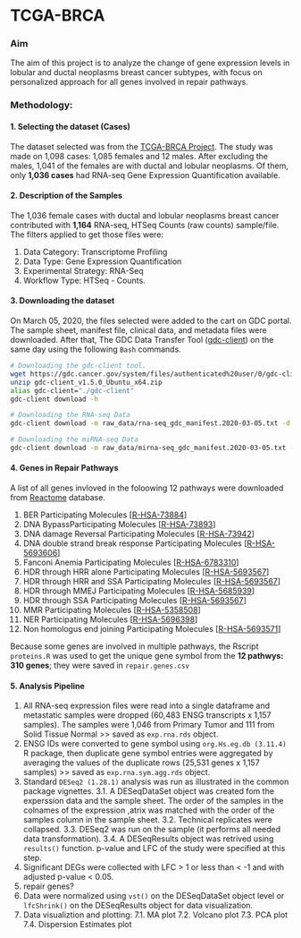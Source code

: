 # TCGA-BRCA

### Aim
The aim of this project is to analyze the change of gene expression levels in lobular and ductal neoplasms breast cancer subtypes, with focus on personalized approach for all genes involved in repair pathways. 

### Methodology:

#### 1. Selecting the dataset (Cases)
The dataset selected was from the [TCGA-BRCA Project](https://portal.gdc.cancer.gov/projects/TCGA-BRCA "TCGA-BRCA Project Page"). The study was made on 1,098 cases: 1,085 females and 12 males. After excluding the males, 1,041 of the females are with ductal and lobular neoplasms. Of them, only **1,036 cases** had RNA-seq Gene Expression Quantification available. 

#### 2. Description of the Samples
The 1,036 female cases with ductal and lobular neoplasms breast cancer contributed with **1,164** RNA-seq, HTSeq Counts (raw counts) sample/file. 
The filters applied to get those files were: 
1. Data Category: Transcriptome Profiling
2. Data Type: Gene Expression Quantification
3. Experimental Strategy: RNA-Seq
4. Workflow Type: HTSeq - Counts.

#### 3. Downloading the dataset
On March 05, 2020, the files selected were added to the cart on GDC portal. The sample sheet, manifest file, clinical data, and metadata files were downloaded. After that, The GDC Data Transfer Tool ([gdc-client](https://docs.gdc.cancer.gov/Data_Transfer_Tool/Users_Guide/Getting_Started/ "The GDC Data Transfer Tool")) on the same day using the following `Bash` commands.

```bash
# Downloading the gdc-client tool.
wget https://gdc.cancer.gov/system/files/authenticated%20user/0/gdc-client_v1.5.0_Ubuntu_x64.zip 
unzip gdc-client_v1.5.0_Ubuntu_x64.zip
alias gdc-client="./gdc-client"
gdc-client download -h

# Downloading the RNA-seq Data
gdc-client download -m raw_data/rna-seq_gdc_manifest.2020-03-05.txt -d raw_data/RNA-seq/

# Downloading the miRNA-seq Data
gdc-client download -m raw_data/mirna-seq_gdc_manifest.2020-03-05.txt -d raw_data/miRNA-seq/
```

#### 4. Genes in Repair Pathways
A list of all genes invloved in the foloowing 12 pathways were downloaded from [Reactome](https://reactome.org/ "Reactome database") database.
1. BER Participating Molecules [[R-HSA-73884](https://reactome.org/content/detail/R-HSA-73884)]
2. DNA BypassParticipating Molecules [[R-HSA-73893](https://reactome.org/content/detail/R-HSA-73893)]
3. DNA damage Reversal Participating Molecules [[R-HSA-73942](https://reactome.org/content/detail/R-HSA-73942)]
4. DNA double strand break response Participating Molecules [[R-HSA-5693606](https://reactome.org/content/detail/R-HSA-5693606)]
5. Fanconi Anemia Participating Molecules [[R-HSA-6783310](https://reactome.org/content/detail/R-HSA-6783310)]
6. HDR through HRR alone Participating Molecules [[R-HSA-5693567](https://reactome.org/content/detail/R-HSA-5693567)]
7. HDR through HRR and SSA Participating Molecules [[R-HSA-5693567](https://reactome.org/content/detail/R-HSA-5693567)]
8. HDR through MMEJ Participating Molecules [[R-HSA-5685939](https://reactome.org/content/detail/R-HSA-5685939)]
9. HDR through SSA Participating Molecules [[R-HSA-5693567](https://reactome.org/content/detail/R-HSA-5693567)]
10. MMR Participating Molecules [[R-HSA-5358508](https://reactome.org/content/detail/R-HSA-5358508)]
11. NER Participating Molecules [[R-HSA-5696398](https://reactome.org/content/detail/R-HSA-5696398)]
12. Non homologus end joining Participating Molecules [[R-HSA-5693571](https://reactome.org/content/detail/R-HSA-5693571)]

Because some genes are involved in multiple pathways, the Rscript `proteins.R` was used to get the unique gene symbol from the **12 pathwys: 310 genes**; they were saved in `repair.genes.csv`

#### 5. Analysis Pipeline
1. All RNA-seq expression files were read into a single dataframe and metastatic samples were dropped (60,483 ENSG transcripts x 1,157 samples). The samples were 1,046 from Primary Tumor and 111 from Solid Tissue Normal >> saved as `exp.rna.rds` object.
2. ENSG IDs were converted to gene symbol using `org.Hs.eg.db (3.11.4)` R package, then duplicate gene symbol entries were aggregated by averaging the values of the duplicate rows (25,531 genes x 1,157 samples) >> saved as `exp.rna.sym.agg.rds` object.
3. Standard `DESeq2 (1.28.1)` analysis was run as illustrated in the common package vignettes. 
	3.1. A DESeqDataSet object was created fom the experssion data and the sample sheet. The order of the samples in the colnames of the expression ,atrix was matched with the order of the samples column in the sample sheet.
	3.2. Technical replicates were collapsed.
	3.3. DESeq2 was run on the sample (it performs all needed data transformation).
	3.4. A DESeqResults object was retrived using `results()` function. p-value and LFC of the study were specified at this step.
4. Significant DEGs were collected with LFC > 1 or less than < -1 and with adjusted p-value < 0.05.
5. repair genes?
6. Data were normalized using `vst()` on the DESeqDataSet object level or `lfcShrink()` on the DESeqResults object for data visualization.
7. Data visualiztion and plotting:
	7.1. MA plot
	7.2. Volcano plot
	7.3. PCA plot
	7.4. Dispersion Estimates plot
